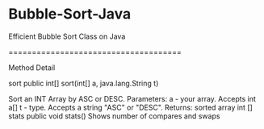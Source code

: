 # Bubble-Sort-Java
Efficient Bubble Sort Class on Java

=====================================

Method Detail

sort
public int[] sort(int[] a, java.lang.String t)

Sort an INT Array by ASC or DESC.
Parameters:
a - your array. Accepts int a[]
t - type. Accepts a string "ASC" or "DESC".
Returns:
sorted array int []
stats
public void stats()
Shows number of compares and swaps
